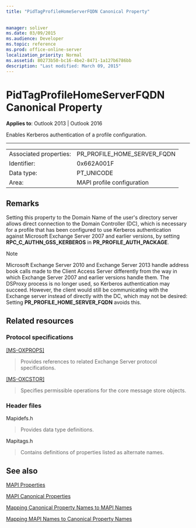 ```yaml
---
title: "PidTagProfileHomeServerFQDN Canonical Property"
 
 
manager: soliver
ms.date: 03/09/2015
ms.audience: Developer
ms.topic: reference
ms.prod: office-online-server
localization_priority: Normal
ms.assetid: 80273b50-bc16-4be2-8471-1a127b6786bb
description: "Last modified: March 09, 2015"
---
```


# PidTagProfileHomeServerFQDN Canonical Property

  
  
**Applies to**: Outlook 2013 | Outlook 2016 
  
Enables Kerberos authentication of a profile configuration.
  
****

|||
|:-----|:-----|
|Associated properties:  <br/> |PR_PROFILE_HOME_SERVER_FQDN  <br/> |
|Identifier:  <br/> |0x662A001F  <br/> |
|Data type:  <br/> |PT_UNICODE  <br/> |
|Area:  <br/> |MAPI profile configuration  <br/> |
   
## Remarks

Setting this property to the Domain Name of the user's directory server allows direct connection to the Domain Controller (DC), which is necessary for a profile that has been configured to use Kerberos authentication against Microsoft Exchange Server 2007 and earlier versions, by setting **RPC_C_AUTHN_GSS_KERBEROS** in **PR_PROFILE_AUTH_PACKAGE**.
  
> [!NOTE]
> Microsoft Exchange Server 2010 and Exchange Server 2013 handle address book calls made to the Client Access Server differently from the way in which Exchange Server 2007 and earlier versions handle them. The DSProxy process is no longer used, so Kerberos authentication may succeed. However, the client would still be communicating with the Exchange server instead of directly with the DC, which may not be desired: Setting **PR_PROFILE_HOME_SERVER_FQDN** avoids this. 
  
## Related resources

### Protocol specifications

[[MS-OXPROPS]](https://msdn.microsoft.com/library/f6ab1613-aefe-447d-a49c-18217230b148%28Office.15%29.aspx)
  
> Provides references to related Exchange Server protocol specifications.
    
[[MS-OXCSTOR]](https://msdn.microsoft.com/library/d42ed1e0-3e77-4264-bd59-7afc583510e2%28Office.15%29.aspx)
  
> Specifies permissible operations for the core message store objects.
    
### Header files

Mapidefs.h
  
> Provides data type definitions.
    
Mapitags.h
  
> Contains definitions of properties listed as alternate names.
    
## See also



[MAPI Properties](mapi-properties.md)
  
[MAPI Canonical Properties](mapi-canonical-properties.md)
  
[Mapping Canonical Property Names to MAPI Names](mapping-canonical-property-names-to-mapi-names.md)
  
[Mapping MAPI Names to Canonical Property Names](mapping-mapi-names-to-canonical-property-names.md)

